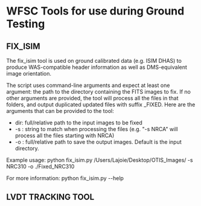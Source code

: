 # WFSC Tools for use during Ground Testing

## FIX_ISIM
The fix_isim tool is used on ground calibrated data (e.g. ISIM DHAS) to produce WAS-compatible header information as well as 
DMS-equivalent image orientation. 

The script uses command-line arguments and expect at least one argument: the path to the directory containing the FITS images to 
fix. If no other arguments are provided, the tool will process all the files in that folders, and output duplicated updated 
files with suffix _FIXED.  Here are the arguments that can be provided to the 
tool:

* dir: full/relative path to the input images to be fixed
* -s : string to match when processing the files (e.g. "-s NRCA" will process all the files starting with NRCA)
* -o : full/relative path to save the output images. Default is the input directory.

Example usage: python fix_isim.py /Users/Lajoie/Desktop/OTIS_Images/ -s NRC310 -o ./Fixed_NRC310

For more information: python fix_isim.py --help

## LVDT TRACKING TOOL
